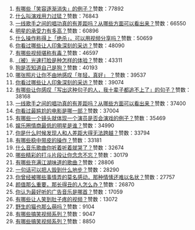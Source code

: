 1. [有哪些「笑容逐渐消失」的例子？](https://www.zhihu.com/question/275279087/answer/389260902)赞数：77892
2. [什么叫演戏用力过猛？](https://www.zhihu.com/question/57953126/answer/324325792)赞数：76843
3. [一线歌手之间的唱功真的有差距吗？从哪些方面可以看出来？](https://www.zhihu.com/question/268530159/answer/381967521)赞数：66550
4. [明星的承受力有多高？](https://www.zhihu.com/question/265681291/answer/368007429)赞数：60896
5. [什么操作称得上「绝杀」，可以用视频分享吗？](https://www.zhihu.com/question/267925961/answer/419846231)赞数：50659
6. [你看过哪些让人印象深刻的采访？](https://www.zhihu.com/question/270445431/answer/355855579)赞数：48090
7. [有哪些视频堪称有毒？](https://www.zhihu.com/question/267782048/answer/329712578)赞数：46597
8. [（被）光速打脸是种怎样的体验？](https://www.zhihu.com/question/34817598/answer/346876392)赞数：43311
9. [狗是否知道自己是狗？](https://www.zhihu.com/question/20502720/answer/311961080)赞数：40193
10. [哪张照片让你不由地感叹「年轻，真好」 ？](https://www.zhihu.com/question/35913647/answer/217331679)赞数：39537
11. [你看过哪些让人印象深刻的采访？](https://www.zhihu.com/question/270445431/answer/361950004)赞数：39074
12. [有哪些让你感叹「写出这种句子的人，我十辈子都追不上了」的句子？](https://www.zhihu.com/question/23802668/answer/344581782)赞数：38168
13. [一线歌手之间的唱功真的有差距吗？从哪些方面可以看出来？](https://www.zhihu.com/question/268530159/answer/341576895)赞数：37400
14. [你看过最尴尬的电影是哪一部？](https://www.zhihu.com/question/52821116/answer/298420243)赞数：37004
15. [有哪些一个镜头就体现一个演员是否会演戏的例子？](https://www.zhihu.com/question/269939406/answer/352164577)赞数：35469
16. [娱乐圈情商最低的明星是谁？](https://www.zhihu.com/question/266891486/answer/330535203)赞数：34990
17. [你是什么时候发现人和人差距大得无法跨越？](https://www.zhihu.com/question/28087919/answer/344998818)赞数：33794
18. [有哪些稳中带皮的操作？](https://www.zhihu.com/question/268174064/answer/351121348)赞数：33181
19. [什么音乐歌曲你听着听着就哭了？](https://www.zhihu.com/question/267850742/answer/333966275)赞数：32674
20. [哪些精彩的打斗片段让你念念不忘？](https://www.zhihu.com/question/268679446/answer/346807993)赞数：30179
21. [有哪些充满江湖味道的歌曲？](https://www.zhihu.com/question/266364732/answer/343452497)赞数：28806
22. [一句话可以把人毁到什么地步？](https://www.zhihu.com/question/66828598/answer/252350801)赞数：28290
23. [你曾经被哪些事情弄的莫名感动，那种情愫还难以名状？](https://www.zhihu.com/question/20627607/answer/277752734)赞数：27757
24. [颜值那么重要，那长得丑的人怎么办？](https://www.zhihu.com/question/30394138/answer/317906722)赞数：26870
25. [你认为最好听的广告音乐是哪首？](https://www.zhihu.com/question/20777326/answer/531835525)赞数：17059
26. [有哪些让人笑到肚子疼的视频？](https://www.zhihu.com/question/268187652/answer/478979192)赞数：13072
27. [野生的猫也那么萌吗？](https://www.zhihu.com/question/25740832/answer/543371291)赞数：9104
28. [有哪些搞笑视频系列？](https://www.zhihu.com/question/263999747/answer/554159856)赞数：9047
29. [有哪些搞笑视频系列？](https://www.zhihu.com/question/263999747/answer/558707729)赞数：8850
